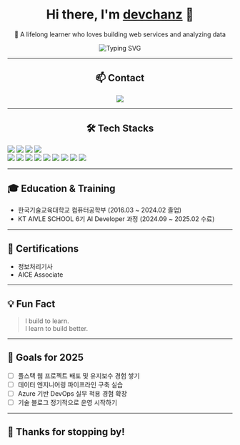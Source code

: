 <h1 align="center">
  Hi there, I'm <a href="#">devchanz</a> 👋  
</h1>

<p align="center">
  🌱 A lifelong learner who loves building web services and analyzing data  
</p>

<p align="center">
  <img src="https://readme-typing-svg.demolab.com?font=Fira+Code&pause=1000&center=true&vCenter=true&width=435&lines=Full-stack+Developer+in+Progress;Data+Engineer+%7C+ML+Learner;Passionate+about+Real-World+Solutions" alt="Typing SVG" />
</p>

---

<h2 align="center"> 📫 Contact</h2>

<p align="center">
  <a href="mailto:kcg7799@gmail.com">
    <img src="https://img.shields.io/badge/Gmail-kcg7799@gmail.com-red?style=flat-square&logo=gmail&logoColor=white"/>
  </a>
</p>

---

<h2 align="center"> 🛠️ Tech Stacks </h2>

<p>
  <img src="https://img.shields.io/badge/Java-007396?style=flat&logo=java&logoColor=white"/>
  <img src="https://img.shields.io/badge/Spring%20Boot-6DB33F?style=flat&logo=spring-boot&logoColor=white"/>
  <img src="https://img.shields.io/badge/MySQL-4479A1?style=flat&logo=mysql&logoColor=white"/>
  <img src="https://img.shields.io/badge/Python-3776AB?style=flat&logo=python&logoColor=white"/><br/>
  
  <img src="https://img.shields.io/badge/HTML5-E34F26?style=flat&logo=html5&logoColor=white"/>
  <img src="https://img.shields.io/badge/CSS3-1572B6?style=flat&logo=css3&logoColor=white"/>
  <img src="https://img.shields.io/badge/JavaScript-F7DF1E?style=flat&logo=javascript&logoColor=black"/>
  <img src="https://img.shields.io/badge/React-61DAFB?style=flat&logo=react&logoColor=black"/>
  
  <img src="https://img.shields.io/badge/Git-F05032?style=flat&logo=git&logoColor=white"/>
  <img src="https://img.shields.io/badge/Notion-000000?style=flat&logo=notion&logoColor=white"/>
  <img src="https://img.shields.io/badge/Figma-F24E1E?style=flat&logo=figma&logoColor=white"/>
  
  <img src="https://img.shields.io/badge/Docker-2496ED?style=flat&logo=docker&logoColor=white"/>
  <img src="https://img.shields.io/badge/Azure-0078D4?style=flat&logo=microsoft-azure&logoColor=white"/>
</p>

---

## 🎓 Education & Training

- 한국기술교육대학교 컴퓨터공학부 (2016.03 ~ 2024.02 졸업)    
- KT AIVLE SCHOOL 6기 AI Developer 과정 (2024.09 ~ 2025.02 수료)

---

## 🧾 Certifications

- 정보처리기사  
- AICE Associate  

---

## 💡 Fun Fact

> I build to learn.  
> I learn to build better.

---

## 🚀 Goals for 2025

- [ ] 풀스택 웹 프로젝트 배포 및 유지보수 경험 쌓기  
- [ ] 데이터 엔지니어링 파이프라인 구축 실습  
- [ ] Azure 기반 DevOps 실무 적용 경험 확장  
- [ ] 기술 블로그 정기적으로 운영 시작하기  

---

## 🙌 Thanks for stopping by!

